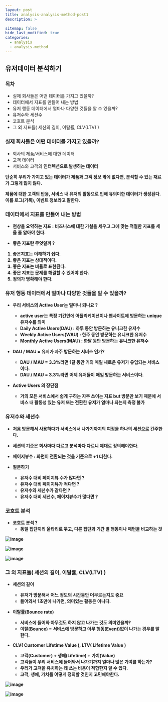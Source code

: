 ```yaml
---
layout: post
title: analysis-analysis-method-post1
description: >

sitemap: false
hide_last_modified: true
categories:
  - analysis
  - analysis-method
---
```


## 유저데이터 분석하기

### 목차

- 실제 회사들은 어떤 데이터를 가지고 있을까?
- 데이터에서 지표를 만들어 내는 방법
- 유저 행동 데이터에서 얼마나 다양한 것들을 알 수 있을까?
- 유저수와 세션수
- 코호트 분석
- 그 외 지표들( 세션의 길이, 이탈률, CLV(LTV) )

### 실제 회사들은 어떤 데이터를 가지고 있을까?

- 회사의 제품/서비스에 대한 데이터
- 고객 데이터
- 서비스와 고객의 <strong>인터렉션으로 발생하는 데이터<strong>

단순히 우리가 가지고 있는 데이터가 제품과 고객 정보 밖에 없다면, 분석할 수 있는 재료가 그렇게 많지 않다.

<strong>제품에 대한 고객의 반응, 서비스 내 유저의 활동으로 인해 유의미한 데이터가 생성</strong>된다. 이를 <strong>로그(기록), 이벤트 정보</strong>라고 말한다.

### 데이터에서 지표를 만들어 내는 방법

- 현상을 요약하는 지표 : 비즈니스에 대한 가설을 세우고 그에 맞는 적절한 지표를 세울 줄 알아야 한다.

- 좋은 지표란 무엇일까 ?

1. 좋은지표는 이해하기 쉽다.
2. 좋은 지표는 상대적이다.
3. 좋은 지표는 비율로 표현된다.
4. 좋은 지표는 문제를 해결할 수 있어야 한다.
5. 정의가 명확해야 한다.

### 유저 행동 데이터에서 얼마나 다양한 것들을 알 수 있을까?

- 우리 서비스의 Active User는 얼마나 되나요 ?
   - active user는 특정 기간안에 어플리케이션이나 웹사이트에 방문하는 unique 유저수를 의미
   - Daily Active Users(DAU) : 하루 동안 방문하는 유니크한 유저수
   - Weekly Active Users(WAU) : 한주 동안 방문하는 유니크한 유저수
   - Monthly Active Users(MAU) : 한달 동안 방문하는 유니크한 유저수

- DAU / MAU = 유저가 자주 방문하는 서비스 인가?
   - DAU / MAU = 3.3%라면 1달 동안 거의 매일 새로운 유저가 유입되는 서비스이다.
   - DAU / MAU = 3.3%라면 어제 유저들이 매일 방문하는 서비스이다.

- Active Users 의 장단점
   - 거의 모든 서비스에서 쉽게 구하는 자주 쓰이는 지표 but 방문만 보기 때문에 서비스 내 활동성 있는 유저 또는 전환한 유저가 얼마나 되는지 측정 불가

### 유저수와 세션수

- 처음 방문해서 사용하다가 서비스에서 나가기까지의 여정을 하나의 세션으로 간주한다.
- 세션의 기준은 회사마다 다르고 분석마다 다르니 제대로 정의해야한다.

- 페이지뷰수 : 화면이 전환되는 것을 기준으로 +1 더한다.

- 질문하기 
   - 유저수 대비 페이지뷰 수가 많다면 ?
   - 유저수 대비 페이지뷰가 적다면 ?
   - 유저수와 세션수가 같다면 ?
   - 유저수 대비 세션수, 페이지뷰수가 많다면 ? 

### 코호트 분석

- 코호트 분석 ?
   - 동일 집단끼리 울타리로 묶고, 다른 집단과 기간 별 행동이나 패턴을 비교하는 것

![image](https://user-images.githubusercontent.com/87109907/153826917-068ad7bd-5262-4e6c-9fb6-e3696b091fbf.png)

![image](https://user-images.githubusercontent.com/87109907/153826966-90c77b1b-c166-43bd-aa56-0cb8250285f8.png)

![image](https://user-images.githubusercontent.com/87109907/153827018-a2e13131-4281-42b6-ab19-d3d329b50b6f.png)

### 그 외 지표들( 세션의 길이, 이탈률, CLV(LTV) )

- 세션의 길이
   - 유저가 방문해서 어느 정도의 시간동안 머무르는지도 중요
   - 들어와서 1초만에 나가면, 의미있는 활동은 아니다.

- 이탈률(Bounce rate)
   - 서비스에 들어와 아무것도 하지 않고 나가는 것도 의미있을까?
   - <strong>이탈(Bounce)</strong> = 서비스에 방문하고 <strong>아무 행동(Event)없이 나가는 경우</strong>를 말한다.

- CLV( Customer Lifetime Value ), LTV( Lifetime Value )
   - <strong> 고객(Customer) + 생애(Lifetime) + 가치(Value) </strong>
   - 고객들이 우리 서비스에 들어와서 나가기까지 얼마나 많은 기여를 하는가?
   - 우리가 고객을 유치하는 데 쓰는 비용이 적합한지 알 수 있다.
   - 고객, 생애, 가치를 어떻게 정의할 것인지 고민해야한다.

![image](https://user-images.githubusercontent.com/87109907/153827815-bcc09c81-22aa-4d8b-8121-5df853e1b01e.png)

![image](https://user-images.githubusercontent.com/87109907/153827885-eeb1abf5-8dbd-466d-b60b-96798228bc3d.png)

